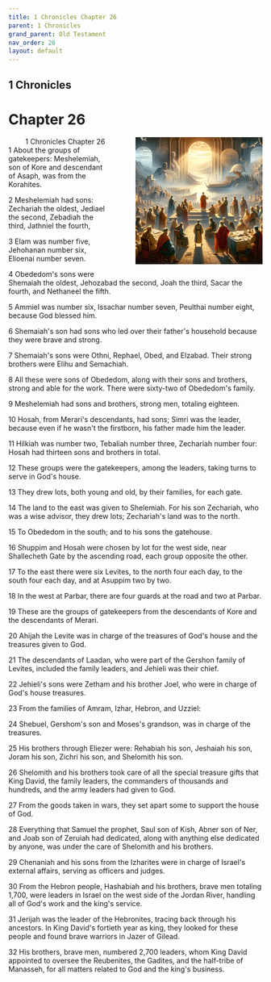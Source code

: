 ```yaml
---
title: 1 Chronicles Chapter 26
parent: 1 Chronicles
grand_parent: Old Testament
nav_order: 26
layout: default
---
```


## 1 Chronicles

# Chapter 26

<div style="clear: both; text-align: right;">
    <div style="max-width: 50%; height: auto; float: right; margin: 0 0 10px 10px; padding-left: 10%;">
        <img src="/assets/Image/1 Chronicles/500/26.jpg" alt="1 Chronicles Chapter 26" class="chapter-image">
    </div>
    <figcaption style="font-size: 14px; text-align: right;">1 Chronicles Chapter 26</figcaption>
</div>
1 About the groups of gatekeepers: Meshelemiah, son of Kore and descendant of Asaph, was from the Korahites.

2 Meshelemiah had sons: Zechariah the oldest, Jediael the second, Zebadiah the third, Jathniel the fourth,

3 Elam was number five, Jehohanan number six, Elioenai number seven.

4 Obededom's sons were Shemaiah the oldest, Jehozabad the second, Joah the third, Sacar the fourth, and Nethaneel the fifth.

5 Ammiel was number six, Issachar number seven, Peulthai number eight, because God blessed him.

6 Shemaiah's son had sons who led over their father's household because they were brave and strong.

7 Shemaiah's sons were Othni, Rephael, Obed, and Elzabad. Their strong brothers were Elihu and Semachiah.

8 All these were sons of Obededom, along with their sons and brothers, strong and able for the work. There were sixty-two of Obededom's family.

9 Meshelemiah had sons and brothers, strong men, totaling eighteen.

10 Hosah, from Merari's descendants, had sons; Simri was the leader, because even if he wasn't the firstborn, his father made him the leader.

11 Hilkiah was number two, Tebaliah number three, Zechariah number four: Hosah had thirteen sons and brothers in total.

12 These groups were the gatekeepers, among the leaders, taking turns to serve in God's house.

13 They drew lots, both young and old, by their families, for each gate.

14 The land to the east was given to Shelemiah. For his son Zechariah, who was a wise advisor, they drew lots; Zechariah's land was to the north.

15 To Obededom in the south; and to his sons the gatehouse.

16 Shuppim and Hosah were chosen by lot for the west side, near Shallecheth Gate by the ascending road, each group opposite the other.

17 To the east there were six Levites, to the north four each day, to the south four each day, and at Asuppim two by two.

18 In the west at Parbar, there are four guards at the road and two at Parbar.

19 These are the groups of gatekeepers from the descendants of Kore and the descendants of Merari.

20 Ahijah the Levite was in charge of the treasures of God's house and the treasures given to God.

21 The descendants of Laadan, who were part of the Gershon family of Levites, included the family leaders, and Jehieli was their chief.

22 Jehieli's sons were Zetham and his brother Joel, who were in charge of God's house treasures.

23 From the families of Amram, Izhar, Hebron, and Uzziel:

24 Shebuel, Gershom's son and Moses's grandson, was in charge of the treasures.

25 His brothers through Eliezer were: Rehabiah his son, Jeshaiah his son, Joram his son, Zichri his son, and Shelomith his son.

26 Shelomith and his brothers took care of all the special treasure gifts that King David, the family leaders, the commanders of thousands and hundreds, and the army leaders had given to God.

27 From the goods taken in wars, they set apart some to support the house of God.

28 Everything that Samuel the prophet, Saul son of Kish, Abner son of Ner, and Joab son of Zeruiah had dedicated, along with anything else dedicated by anyone, was under the care of Shelomith and his brothers.

29 Chenaniah and his sons from the Izharites were in charge of Israel's external affairs, serving as officers and judges.

30 From the Hebron people, Hashabiah and his brothers, brave men totaling 1,700, were leaders in Israel on the west side of the Jordan River, handling all of God's work and the king's service.

31 Jerijah was the leader of the Hebronites, tracing back through his ancestors. In King David's fortieth year as king, they looked for these people and found brave warriors in Jazer of Gilead.

32 His brothers, brave men, numbered 2,700 leaders, whom King David appointed to oversee the Reubenites, the Gadites, and the half-tribe of Manasseh, for all matters related to God and the king's business.


